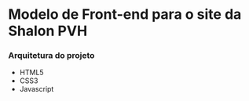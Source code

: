# Modelo de Front-end para o site da Shalon PVH


### Arquitetura do projeto

- HTML5
- CSS3
- Javascript
